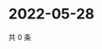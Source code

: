 # 2022-05-28

共 0 条

<!-- BEGIN WEIBO -->
<!-- 最后更新时间 Sat May 28 2022 03:13:38 GMT+0800 (China Standard Time) -->

<!-- END WEIBO -->

